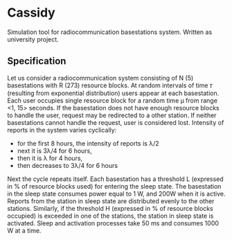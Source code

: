 # Cassidy
Simulation tool for radiocommunication basestations system.
Written as university project.

## Specification
Let us consider a radiocommunication system consisting of N (5) basestations with R (273) resource blocks.
At random intervals of time 𝜏 (resulting from exponential distribution) users appear at each basestation.
Each user occupies single resource block for a random time μ from range <1, 15> seconds. If the basestation does 
not have enough resource blocks to handle the user, request may be redirected to a other station. If neither
basestations cannot handle the request, user is considered lost. Intensity of reports in the system varies cyclically:
- for the first 8 hours, the intensity of reports is λ/2
- next it is 3λ/4 for 6 hours, 
- then it is λ for 4 hours,
- then decreases to 3λ/4 for 6 hours

Next the cycle repeats itself.
Each basestation has a threshold L (expressed in % of resource blocks used) for entering the sleep state.
The basestation in the sleep state consumes power equal to 1 W, and 200W when it is active. Reports from the station in
sleep state are distributed evenly to the other stations. Similarly, if the threshold H (expressed in % of resource blocks occupied)
is exceeded in one of the stations, the station in sleep state is activated. Sleep and activation processes take 50 ms 
and consumes 1000 W at a time.
